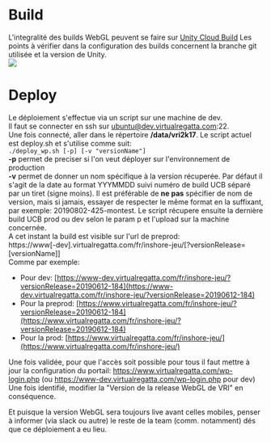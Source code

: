 # Build
L'integralité des builds WebGL peuvent se faire sur [Unity Cloud Build](https://developer.cloud.unity3d.com/build/orgs/regatta/projects/virtual-regatta-inshore/)
Les points à vérifier dans la configuration des builds concernent la branche git utilisée et la version de Unity.  
![](https://user-images.githubusercontent.com/18393283/59436434-e4647600-8def-11e9-8777-979f54eaf7bf.png)

# Deploy
Le déploiement s'effectue via un script sur une machine de dev.  
Il faut se connecter en ssh sur ubuntu@dev.virtualregatta.com:22.  
Une fois connecté, aller dans le répertoire **/data/vri2k17**.
Le script actuel est deploy.sh et s'utilise comme suit:  
`./deploy_wp.sh [-p] [-v "versionName"]`  
**-p** permet de preciser si l'on veut déployer sur l'environnement de production  
**-v** permet de donner un nom spécifique à la version récuperée. Par défaut il s'agit de la date au format YYYMMDD suivi numéro de build UCB séparé par un tiret (signe moins). Il est préférable de **ne pas** spécifier de nom de version, mais si jamais, essayer de respecter le même format en la suffixant, par exemple: 20190802-425-montest. 
Le script récupere ensuite la dernière build UCB prod ou dev selon le param p et l'upload sur la machine concernée.  
A cet instant la build est visible sur l'url de preprod:  
https://www[-dev].virtualregatta.com/fr/inshore-jeu/[?versionRelease=[versionName]]  
Comme par exemple:
- Pour dev: [https://www-dev.virtualregatta.com/fr/inshore-jeu/?versionRelease=20190612-184](https://www-dev.virtualregatta.com/fr/inshore-jeu/?versionRelease=20190612-184)    
- Pour la preprod: [https://www.virtualregatta.com/fr/inshore-jeu/?versionRelease=20190612-184](https://www.virtualregatta.com/fr/inshore-jeu/?versionRelease=20190612-184)  
- Pour la prod: [https://www.virtualregatta.com/fr/inshore-jeu/](https://www.virtualregatta.com/fr/inshore-jeu/)  

Une fois validée, pour que l'accès soit possible pour tous il faut mettre à jour la configuration du portail: 
https://www.virtualregatta.com/wp-login.php (ou https://www-dev.virtualregatta.com/wp-login.php pour dev)
Une fois identifié, modifier la "Version de la release WebGL de VRI" en conséquence.

Et puisque la version WebGL sera toujours live avant celles mobiles, penser à informer (via slack ou autre) le reste de la team (comm. notamment) dés que ce déploiement a eu lieu.
